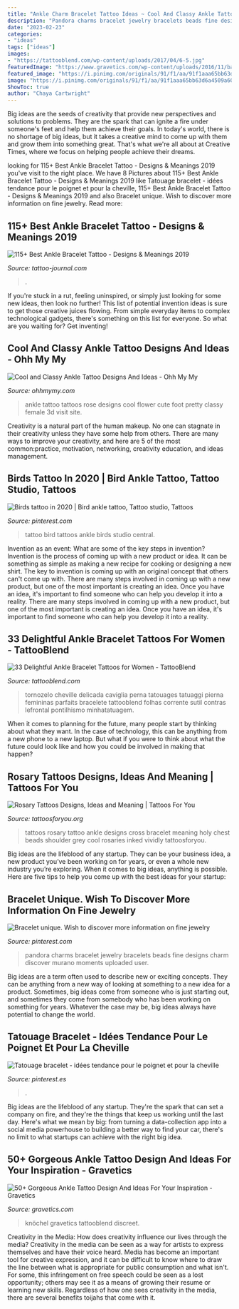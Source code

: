 ```yaml
---
title: "Ankle Charm Bracelet Tattoo Ideas ~ Cool And Classy Ankle Tattoo Designs And Ideas"
description: "Pandora charms bracelet jewelry bracelets beads fine designs charm discover murano moments uploaded user"
date: "2023-02-23"
categories:
- "ideas"
tags: ["ideas"]
images:
- "https://tattooblend.com/wp-content/uploads/2017/04/6-5.jpg"
featuredImage: "https://www.gravetics.com/wp-content/uploads/2016/11/back-ankle-tattoo.jpg"
featured_image: "https://i.pinimg.com/originals/91/f1/aa/91f1aaa65bb63d6a4509a60476ee6b2b.jpg"
image: "https://i.pinimg.com/originals/91/f1/aa/91f1aaa65bb63d6a4509a60476ee6b2b.jpg"
ShowToc: true
author: "Chaya Cartwright"
---
```



Big ideas are the seeds of creativity that provide new perspectives and solutions to problems. They are the spark that can ignite a fire under someone's feet and help them achieve their goals. In today's world, there is no shortage of big ideas, but it takes a creative mind to come up with them and grow them into something great. That's what we're all about at Creative Times, where we focus on helping people achieve their dreams.

	

		
looking for 115+ Best Ankle Bracelet Tattoo - Designs &amp; Meanings 2019 you've visit to the right place. We have 8 Pictures about 115+ Best Ankle Bracelet Tattoo - Designs &amp; Meanings 2019 like Tatouage bracelet - idées tendance pour le poignet et pour la cheville, 115+ Best Ankle Bracelet Tattoo - Designs &amp; Meanings 2019 and also Bracelet unique. Wish to discover more information on fine jewelry. Read more:
		
    
## 115+ Best Ankle Bracelet Tattoo - Designs &amp; Meanings 2019

<img loading=lazy src="https://tattoo-journal.com/wp-content/uploads/2015/09/ankle-tattoo_-41.jpg" onerror="this.onerror=null;this.src='https://tse3.mm.bing.net/th?id=OIP.m02n1brT1zNNEkjbCAGh7wHaJQ&amp;pid=15.1';" alt="115+ Best Ankle Bracelet Tattoo - Designs &amp; Meanings 2019">

_Source: tattoo-journal.com_

>. 

	

If you're stuck in a rut, feeling uninspired, or simply just looking for some new ideas, then look no further! This list of potential invention ideas is sure to get those creative juices flowing. From simple everyday items to complex technological gadgets, there's something on this list for everyone. So what are you waiting for? Get inventing!

    
## Cool And Classy Ankle Tattoo Designs And Ideas - Ohh My My

<img loading=lazy src="http://ohhmymy.com/wp-content/uploads/2016/03/Rose-flower-Ankle-tattoos.jpg" onerror="this.onerror=null;this.src='https://tse3.mm.bing.net/th?id=OIP.ia4aEboStRVT9uOTgr3TpAAAAA&amp;pid=15.1';" alt="Cool and Classy Ankle Tattoo Designs And Ideas - Ohh My My">

_Source: ohhmymy.com_

>ankle tattoo tattoos rose designs cool flower cute foot pretty classy female 3d visit site. 

	

Creativity is a natural part of the human makeup. No one can stagnate in their creativity unless they have some help from others. There are many ways to improve your creativity, and here are 5 of the most common:practice, motivation, networking, creativity education, and ideas management.

    
## Birds Tattoo In 2020 | Bird Ankle Tattoo, Tattoo Studio, Tattoos

<img loading=lazy src="https://i.pinimg.com/originals/b7/bb/c0/b7bbc0f5652c26e6a3a063b6075af547.jpg" onerror="this.onerror=null;this.src='https://tse3.mm.bing.net/th?id=OIP.P0s4j-HBQGoVtnFQ9OFCVwHaJ3&amp;pid=15.1';" alt="Birds tattoo in 2020 | Bird ankle tattoo, Tattoo studio, Tattoos">

_Source: pinterest.com_

>tattoo bird tattoos ankle birds studio central. 

	

Invention as an event: What are some of the key steps in invention?
Invention is the process of coming up with a new product or idea. It can be something as simple as making a new recipe for cooking or designing a new shirt. The key to invention is coming up with an original concept that others can't come up with. There are many steps involved in coming up with a new product, but one of the most important is creating an idea. Once you have an idea, it's important to find someone who can help you develop it into a reality. There are many steps involved in coming up with a new product, but one of the most important is creating an idea. Once you have an idea, it's important to find someone who can help you develop it into a reality.

    
## 33 Delightful Ankle Bracelet Tattoos For Women - TattooBlend

<img loading=lazy src="https://tattooblend.com/wp-content/uploads/2017/04/6-5.jpg" onerror="this.onerror=null;this.src='https://tse1.mm.bing.net/th?id=OIP.NAZsVt11noLTUGsiKmfdlQHaHZ&amp;pid=15.1';" alt="33 Delightful Ankle Bracelet Tattoos for Women - TattooBlend">

_Source: tattooblend.com_

>tornozelo cheville delicada caviglia perna tatouages tatuaggi pierna femininas parfaits bracelete tattooblend folhas corrente sutil contras lefrontal pontilhismo minhatatuagem. 

	

When it comes to planning for the future, many people start by thinking about what they want. In the case of technology, this can be anything from a new phone to a new laptop. But what if you were to think about what the future could look like and how you could be involved in making that happen?

    
## Rosary Tattoos Designs, Ideas And Meaning | Tattoos For You

<img loading=lazy src="https://www.tattoosforyou.org/wp-content/uploads/2016/05/Rosary-Tattoos.jpg" onerror="this.onerror=null;this.src='https://tse1.mm.bing.net/th?id=OIP.HhT-QV3i9Fj4a6ST434qkAHaJ4&amp;pid=15.1';" alt="Rosary Tattoos Designs, Ideas and Meaning | Tattoos For You">

_Source: tattoosforyou.org_

>tattoos rosary tattoo ankle designs cross bracelet meaning holy chest beads shoulder grey cool rosaries inked vividly tattoosforyou. 

	

Big ideas are the lifeblood of any startup. They can be your business idea, a new product you’ve been working on for years, or even a whole new industry you’re exploring. When it comes to big ideas, anything is possible. Here are five tips to help you come up with the best ideas for your startup: 

    
## Bracelet Unique. Wish To Discover More Information On Fine Jewelry

<img loading=lazy src="https://i.pinimg.com/originals/91/f1/aa/91f1aaa65bb63d6a4509a60476ee6b2b.jpg" onerror="this.onerror=null;this.src='https://tse2.mm.bing.net/th?id=OIP.4yD4QexYP8cDWy2ugfD1swHaLB&amp;pid=15.1';" alt="Bracelet unique. Wish to discover more information on fine jewelry">

_Source: pinterest.com_

>pandora charms bracelet jewelry bracelets beads fine designs charm discover murano moments uploaded user. 

	

Big ideas are a term often used to describe new or exciting concepts. They can be anything from a new way of looking at something to a new idea for a product. Sometimes, big ideas come from someone who is just starting out, and sometimes they come from somebody who has been working on something for years. Whatever the case may be, big ideas always have potential to change the world.

    
## Tatouage Bracelet - Idées Tendance Pour Le Poignet Et Pour La Cheville

<img loading=lazy src="https://i.pinimg.com/736x/66/c9/58/66c958589ea39cbaee60e5056eef1e71.jpg" onerror="this.onerror=null;this.src='https://tse1.mm.bing.net/th?id=OIP.3sANKvdyC_cWylr7kfCz0gHaNK&amp;pid=15.1';" alt="Tatouage bracelet - idées tendance pour le poignet et pour la cheville">

_Source: pinterest.es_

>. 

	

Big ideas are the lifeblood of any startup. They're the spark that can set a company on fire, and they're the things that keep us working until the last day. Here's what we mean by big: from turning a data-collection app into a social media powerhouse to building a better way to find your car, there's no limit to what startups can achieve with the right big idea.

    
## 50+ Gorgeous Ankle Tattoo Design And Ideas For Your Inspiration - Gravetics

<img loading=lazy src="https://www.gravetics.com/wp-content/uploads/2016/11/back-ankle-tattoo.jpg" onerror="this.onerror=null;this.src='https://tse1.mm.bing.net/th?id=OIP.ko1usU6MIxHRSQQQjRV0nwHaJB&amp;pid=15.1';" alt="50+ Gorgeous Ankle Tattoo Design And Ideas For Your Inspiration - Gravetics">

_Source: gravetics.com_

>knöchel gravetics tattooblend discreet. 

	

Creativity in the Media: How does creativity influence our lives through the media?
Creativity in the media can be seen as a way for artists to express themselves and have their voice heard. Media has become an important tool for creative expression, and it can be difficult to know where to draw the line between what is appropriate for public consumption and what isn't. For some, this infringement on free speech could be seen as a lost opportunity; others may see it as a means of growing their resume or learning new skills. Regardless of how one sees creativity in the media, there are several benefits toijahs that come with it.


